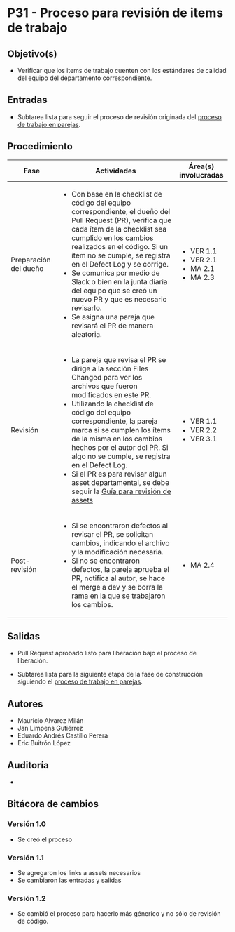 
# P31 - Proceso para revisión de items de trabajo

## Objetivo(s)

- Verificar que los items de trabajo cuenten con los estándares de calidad del equipo del departamento correspondiente.

## Entradas

- Subtarea lista para seguir el proceso de revisión originada del [proceso de trabajo en parejas](P23-proceso-trabajo-parejas).

## Procedimiento


<table>
  <thead>
    <th>Fase</th>
    <th>Actividades</th>
    <th>Área(s) involucradas</th>
  </thead>

  <tbody>
    <tr>
      <td>Preparación del dueño</td>
      <td>
        <ul align="left">
          <li>Con base en la checklist de código del equipo correspondiente, el dueño del Pull Request (PR), verifica que cada ítem de la checklist sea cumplido en los cambios realizados en el código. Si un ítem no se cumple, se registra en el Defect Log y se corrige.</li>
          <li>Se comunica por medio de Slack o bien en la junta diaria del equipo que se creó un nuevo PR y que es necesario revisarlo.</li>
          <li>Se asigna una pareja que revisará el PR de manera aleatoria.</li>
        </ul>
      </td>
      <td>
        <ul>
          <li>VER 1.1</li>
          <li>VER 2.1</li>
          <li>MA 2.1</li>
          <li>MA 2.3</li>
        </ul>
      </td>
    </tr>
    <tr>
      <td>Revisión</td>
      <td>
        <ul align="left">
          <li>La pareja que revisa el PR se dirige a la sección Files Changed para ver los archivos que fueron modificados en este PR.</li>
          <li>Utilizando la checklist de código del equipo correspondiente, la pareja marca si se cumplen los ítems de la misma en los cambios hechos por el autor del PR. Si algo no se cumple, se registra en el Defect Log.</li>
          <li>Si el PR es para revisar algun asset departamental, se debe seguir la <a href="../guias/G03-guia-revision-assets">Guía para revisión de assets</a></li>
        </ul>
      </td>
      <td>
        <ul>
          <li>VER 1.1</li>
          <li>VER 2.2</li>
          <li>VER 3.1</li>
        </ul>
      </td>
    </tr>
    <tr>
      <td>Post-revisión</td>
      <td>
        <ul align="left">
          <li>Si se encontraron defectos al revisar el PR, se solicitan cambios, indicando el archivo y la modificación necesaria.</li>
          <li>Si no se encontraron defectos, la pareja aprueba el PR, notifica al autor, se hace el merge a dev y se borra la rama en la que se trabajaron los cambios.</li>
        </ul>
      </td>
      <td>
        <ul>
          <li>MA 2.4</li>
        </ul>
      </td>
    </tr>
  </tbody>
</table>

## Salidas

- Pull Request aprobado listo para liberación bajo el proceso de liberación.

- Subtarea lista para la siguiente etapa de la fase de construcción siguiendo el [proceso de trabajo en parejas](P23-proceso-trabajo-parejas).

## Autores

- Mauricio Alvarez Milán
- Jan Limpens Gutiérrez
- Eduardo Andrés Castillo Perera
- Eric Buitrón López

## Auditoría

- 

## Bitácora de cambios

### Versión 1.0

- Se creó el proceso

### Versión 1.1

- Se agregaron los links a assets necesarios
- Se cambiaron las entradas y salidas

### Versión 1.2

- Se cambió el proceso para hacerlo más génerico y no sólo de revisión de código.
